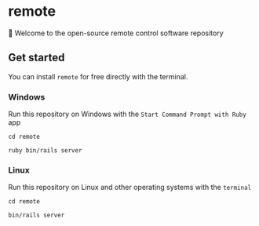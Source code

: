 # remote

:wave: Welcome to the open-source remote control software repository

## Get started

You can install `remote` for free directly with the terminal.

### Windows

Run this repository on Windows with the `Start Command Prompt with Ruby` app

```
cd remote
```
```
ruby bin/rails server
```

### Linux

Run this repository on Linux and other operating systems with the `terminal`

```
cd remote
```
```
bin/rails server
```
